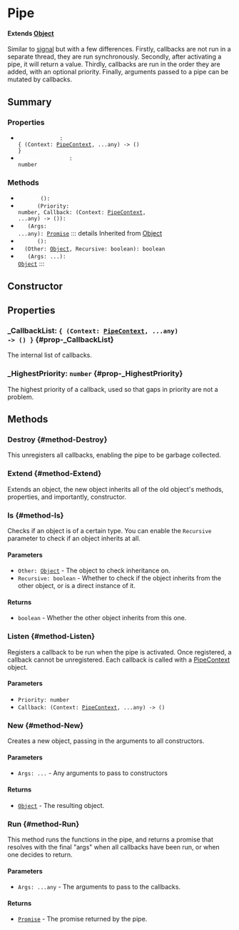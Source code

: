 # Pipe
#### Extends [Object](/api/Object)
Similar to [signal](/api/signal) but with a few differences.
Firstly, callbacks are not run in a separate thread, they are
run synchronously. Secondly, after activating a pipe, it will
return a value. Thirdly, callbacks are run in the order they
are added, with an optional priority. Finally, arguments passed
to a pipe can be mutated by callbacks.

## Summary
### Properties
- <code><a style="color:white" href="#prop-_CallbackList">_CallbackList</a>: { (Context: [PipeContext](/api/pipecontext), ...any) -> () }</code>
- <code><a style="color:white" href="#prop-_HighestPriority">_HighestPriority</a>: number</code>
### Methods
- <code><a style="color:white" href="#method-Destroy">Destroy</a>(): </code>
- <code><a style="color:white" href="#method-Listen">Listen</a>(Priority: number, Callback: (Context: [PipeContext](/api/pipecontext), ...any) -> ()): </code>
- <code><a style="color:white" href="#method-Run">Run</a>(Args: ...any): [Promise](/api/promise)</code>
::: details Inherited from [Object](/api/Object)
- <code><a style="color:white" href="#method-Extend">Extend</a>(): </code>
- <code><a style="color:white" href="#method-Is">Is</a>(Other: [Object](/api/object), Recursive: boolean): boolean</code>
- <code><a style="color:white" href="#method-New">New</a>(Args: ...): [Object](/api/object)</code>
:::
## Constructor

## Properties
### _CallbackList: <code>{ (Context: [PipeContext](/api/pipecontext), ...any) -> () }</code> {#prop-_CallbackList}
The internal list of callbacks.

### _HighestPriority: <code>number</code> {#prop-_HighestPriority}
The highest priority of a callback, used so that gaps in
priority are not a problem.

## Methods
### Destroy {#method-Destroy}
This unregisters all callbacks, enabling the pipe to be garbage collected.

### Extend {#method-Extend}
Extends an object, the new object inherits all of the old object's
methods, properties, and importantly, constructor.

### Is {#method-Is}
Checks if an object is of a certain type. You can enable the
`Recursive` parameter to check if an object inherits at all.

#### Parameters
- <code>Other: [Object](/api/object)</code> - The object to check inheritance on.
- <code>Recursive: boolean</code> - Whether to check if the object inherits from the other object, or is a direct instance of it.
#### Returns
- <code>boolean</code> - Whether the other object inherits from this one.
### Listen {#method-Listen}
Registers a callback to be run when the pipe is activated. Once
registered, a callback cannot be unregistered. Each callback is
called with a [PipeContext](/api/pipecontext) object.

#### Parameters
- <code>Priority: number</code>
- <code>Callback: (Context: [PipeContext](/api/pipecontext), ...any) -> ()</code>
### New {#method-New}
Creates a new object, passing in the arguments to all constructors.

#### Parameters
- <code>Args: ...</code> - Any arguments to pass to constructors
#### Returns
- <code>[Object](/api/object)</code> - The resulting object.
### Run {#method-Run}
This method runs the functions in the pipe, and returns a promise
that resolves with the final "args" when all callbacks have been
run, or when one decides to return.

#### Parameters
- <code>Args: ...any</code> - The arguments to pass to the callbacks.
#### Returns
- <code>[Promise](/api/promise)</code> - The promise returned by the pipe.
